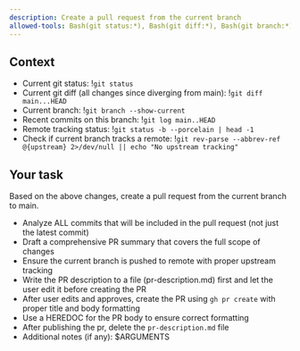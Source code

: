 ```yaml
---
description: Create a pull request from the current branch
allowed-tools: Bash(git status:*), Bash(git diff:*), Bash(git branch:*), Bash(git log:*), Bash(git rev-parse:*)
---
```


## Context

- Current git status: !`git status`
- Current git diff (all changes since diverging from main): !`git diff main...HEAD`
- Current branch: !`git branch --show-current`
- Recent commits on this branch: !`git log main..HEAD`
- Remote tracking status: !`git status -b --porcelain | head -1`
- Check if current branch tracks a remote: !`git rev-parse --abbrev-ref @{upstream} 2>/dev/null || echo "No upstream tracking"`

## Your task

Based on the above changes, create a pull request from the current branch to main.

- Analyze ALL commits that will be included in the pull request (not just the latest commit)
- Draft a comprehensive PR summary that covers the full scope of changes
- Ensure the current branch is pushed to remote with proper upstream tracking
- Write the PR description to a file (pr-description.md) first and let the user edit it before creating the PR
- After user edits and approves, create the PR using `gh pr create` with proper title and body formatting
- Use a HEREDOC for the PR body to ensure correct formatting
- After publishing the pr, delete the `pr-description.md` file
- Additional notes (if any): $ARGUMENTS
